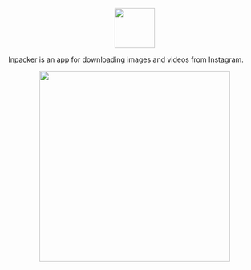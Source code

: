 <p align="center">
  <img src="https://raw.githubusercontent.com/dreyman/inpacker/master/src/main/resources/public/logo2.png" height="80" />
</p>

[Inpacker](https://inpacker.herokuapp.com) is an app for downloading images and videos from Instagram.

<p align="center">
  <img src="https://raw.githubusercontent.com/dreyman/inpacker/master/src/main/resources/public/inpacker_preview.gif" height="380" />
</p>
